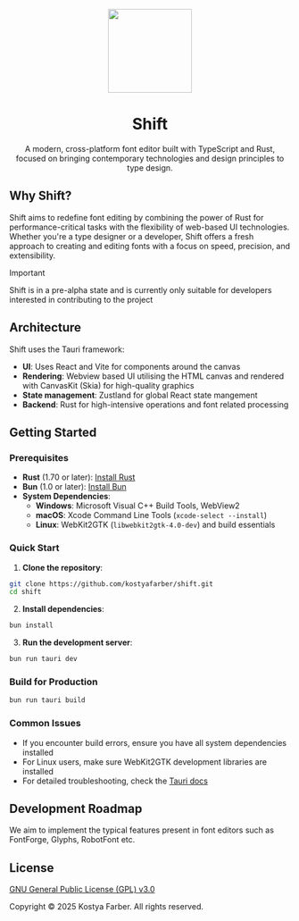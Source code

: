 <div align="center">
  <p align="center">
    <img width=150 src="https://github.com/user-attachments/assets/521e2732-341d-441d-bb6d-bf7bcdccf764" />
    <h1 align="center"><b>Shift</b></h1
>
    <p>A modern, cross-platform font editor built with TypeScript and Rust, focused on bringing contemporary technologies and design principles to type design.</p>
  </p>
</div>

## Why Shift?
Shift aims to redefine font editing by combining the power of Rust for performance-critical tasks with the flexibility of web-based UI technologies. Whether you're a type designer or a developer, Shift offers a fresh approach to creating and editing fonts with a focus on speed, precision, and extensibility.

> [!IMPORTANT]
> Shift is in a pre-alpha state and is currently only suitable for developers interested in contributing to the project

## Architecture
Shift uses the Tauri framework:

* __UI__: Uses React and Vite for components around the canvas
* __Rendering__: Webview based UI utilising the HTML canvas and rendered with CanvasKit (Skia) for high-quality graphics
* __State management__: Zustland for global React state mangement
* __Backend__: Rust for high-intensive operations and font related processing

## Getting Started

### Prerequisites

- **Rust** (1.70 or later): [Install Rust](https://www.rust-lang.org/tools/install)
- **Bun** (1.0 or later): [Install Bun](https://bun.sh/docs/installation)
- **System Dependencies**:
  - **Windows**: Microsoft Visual C++ Build Tools, WebView2
  - **macOS**: Xcode Command Line Tools (`xcode-select --install`)
  - **Linux**: WebKit2GTK (`libwebkit2gtk-4.0-dev`) and build essentials

### Quick Start

1. **Clone the repository**:

```bash
git clone https://github.com/kostyafarber/shift.git
cd shift
```

2. **Install dependencies**:

```bash
bun install
```

3. **Run the development server**:

```bash
bun run tauri dev
```

### Build for Production

```bash
bun run tauri build
```

### Common Issues

- If you encounter build errors, ensure you have all system dependencies installed
- For Linux users, make sure WebKit2GTK development libraries are installed
- For detailed troubleshooting, check the [Tauri docs](https://v1.tauri.app/v1/guides/getting-started/prerequisites/)

## Development Roadmap
We aim to implement the typical features present in font editors such as FontForge, Glyphs, RobotFont etc.

## License
[GNU General Public License (GPL) v3.0](https://www.gnu.org/licenses/gpl-3.0.en.html)

Copyright © 2025 Kostya Farber. All rights reserved.
